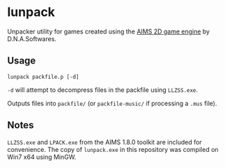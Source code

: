 lunpack
=======
Unpacker utility for games created using the [AIMS 2D game engine](http://aims.dna-softwares.com/?page_id=14 "(Japanese)") by D.N.A.Softwares.

Usage
-----
`lunpack packfile.p [-d]`

`-d` will attempt to decompress files in the packfile using `LLZSS.exe`.

Outputs files into `packfile/` (or `packfile-music/` if processing a `.mus` file).

Notes
-----
`LLZSS.exe` and `LPACK.exe` from the AIMS 1.8.0 toolkit are included for convenience.
The copy of `lunpack.exe` in this repository was compiled on Win7 x64 using MinGW.